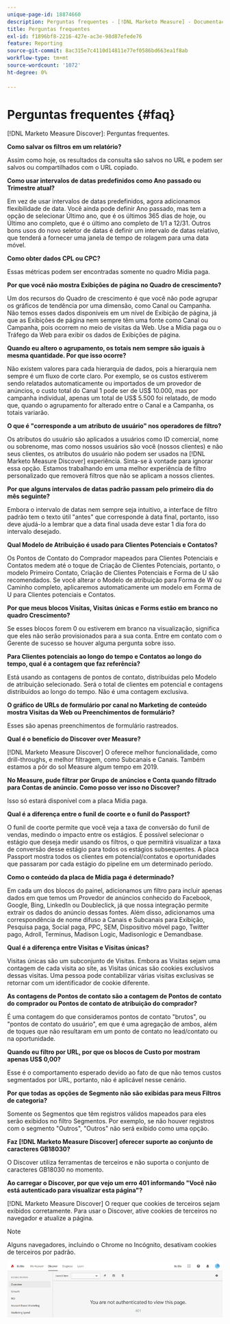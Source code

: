 ```yaml
---
unique-page-id: 18874660
description: Perguntas frequentes - [!DNL Marketo Measure] - Documentação do produto
title: Perguntas frequentes
exl-id: f1896bf8-2216-427e-ac3e-98d87efede76
feature: Reporting
source-git-commit: 8ac315e7c4110d14811e77ef0586bd663ea1f8ab
workflow-type: tm+mt
source-wordcount: '1072'
ht-degree: 0%

---
```


# Perguntas frequentes {#faq}

[!DNL Marketo Measure Discover]: Perguntas frequentes.

**Como salvar os filtros em um relatório?**

Assim como hoje, os resultados da consulta são salvos no URL e podem ser salvos ou compartilhados com o URL copiado.

**Como usar intervalos de datas predefinidos como Ano passado ou Trimestre atual?**

Em vez de usar intervalos de datas predefinidos, agora adicionamos flexibilidade de data. Você ainda pode definir Ano passado, mas tem a opção de selecionar Último ano, que é os últimos 365 dias de hoje, ou Último ano completo, que é o último ano completo de 1/1 a 12/31. Outros bons usos do novo seletor de datas é definir um intervalo de datas relativo, que tenderá a fornecer uma janela de tempo de rolagem para uma data móvel.

**Como obter dados CPL ou CPC?**

Essas métricas podem ser encontradas somente no quadro Mídia paga.

**Por que você não mostra Exibições de página no Quadro de crescimento?**

Um dos recursos do Quadro de crescimento é que você não pode agrupar os gráficos de tendência por uma dimensão, como Canal ou Campanha. Não temos esses dados disponíveis em um nível de Exibição de página, já que as Exibições de página nem sempre têm uma fonte como Canal ou Campanha, pois ocorrem no meio de visitas da Web. Use a Mídia paga ou o Tráfego da Web para exibir os dados de Exibições de página.

**Quando eu altero o agrupamento, os totais nem sempre são iguais à mesma quantidade. Por que isso ocorre?**

Não existem valores para cada hierarquia de dados, pois a hierarquia nem sempre é um fluxo de corte claro. Por exemplo, se os custos estiverem sendo relatados automaticamente ou importados de um provedor de anúncios, o custo total do Canal 1 pode ser de US$ 10.000, mas por campanha individual, apenas um total de US$ 5.500 foi relatado, de modo que, quando o agrupamento for alterado entre o Canal e a Campanha, os totais variarão.

**O que é &quot;corresponde a um atributo de usuário&quot; nos operadores de filtro?**

Os atributos do usuário são aplicados a usuários como ID comercial, nome ou sobrenome, mas como nossos usuários são você (nossos clientes) e não seus clientes, os atributos do usuário não podem ser usados na [!DNL Marketo Measure Discover] experiência. Sinta-se à vontade para ignorar essa opção. Estamos trabalhando em uma melhor experiência de filtro personalizado que removerá filtros que não se aplicam a nossos clientes.

**Por que alguns intervalos de datas padrão passam pelo primeiro dia do mês seguinte?**

Embora o intervalo de datas nem sempre seja intuitivo, a interface de filtro padrão tem o texto útil &quot;antes&quot; que corresponde à data final, portanto, isso deve ajudá-lo a lembrar que a data final usada deve estar 1 dia fora do intervalo desejado.

**Qual Modelo de Atribuição é usado para Clientes Potenciais e Contatos?**

Os Pontos de Contato do Comprador mapeados para Clientes Potenciais e Contatos medem até o toque de Criação de Clientes Potenciais, portanto, o modelo Primeiro Contato, Criação de Clientes Potenciais e Forma de U são recomendados. Se você alterar o Modelo de atribuição para Forma de W ou Caminho completo, aplicaremos automaticamente um modelo em Forma de U para Clientes potenciais e Contatos.

**Por que meus blocos Visitas, Visitas únicas e Forms estão em branco no quadro Crescimento?**

Se esses blocos forem 0 ou estiverem em branco na visualização, significa que eles não serão provisionados para a sua conta. Entre em contato com o Gerente de sucesso se houver alguma pergunta sobre isso.

**Para Clientes potenciais ao longo do tempo e Contatos ao longo do tempo, qual é a contagem que faz referência?**

Está usando as contagens de pontos de contato, distribuídas pelo Modelo de atribuição selecionado. Será o total de clientes em potencial e contagens distribuídos ao longo do tempo. Não é uma contagem exclusiva.

**O gráfico de URLs de formulário por canal no Marketing de conteúdo mostra Visitas da Web ou Preenchimentos de formulário?**

Esses são apenas preenchimentos de formulário rastreados.

**Qual é o benefício do Discover over Measure?**

[!DNL Marketo Measure Discover] O oferece melhor funcionalidade, como drill-throughs, e melhor filtragem, como Subcanais e Canais. Também estamos a pôr do sol Measure algum tempo em 2019.

**No Measure, pude filtrar por Grupo de anúncios e Conta quando filtrado para Contas de anúncio. Como posso ver isso no Discover?**

Isso só estará disponível com a placa Mídia paga.

**Qual é a diferença entre o funil de coorte e o funil do Passport?**

O funil de coorte permite que você veja a taxa de conversão do funil de vendas, medindo o impacto entre os estágios. É possível selecionar o estágio que deseja medir usando os filtros, o que permitirá visualizar a taxa de conversão desse estágio para todos os estágios subsequentes. A placa Passport mostra todos os clientes em potencial/contatos e oportunidades que passaram por cada estágio do pipeline em um determinado período.

**Como o conteúdo da placa de Mídia paga é determinado?**

Em cada um dos blocos do painel, adicionamos um filtro para incluir apenas dados em que temos um Provedor de anúncios conhecido do Facebook, Google, Bing, LinkedIn ou Doubleclick, já que nossa integração permite extrair os dados do anúncio dessas fontes. Além disso, adicionamos uma correspondência de nome difuso a Canais e Subcanais para Exibição, Pesquisa paga, Social paga, PPC, SEM, Dispositivo móvel pago, Twitter pago, Adroll, Terminus, Madison Logic, Madisonlogic e Demandbase.

**Qual é a diferença entre Visitas e Visitas únicas?**

Visitas únicas são um subconjunto de Visitas. Embora as Visitas sejam uma contagem de cada visita ao site, as Visitas únicas são cookies exclusivos dessas visitas. Uma pessoa pode contabilizar várias visitas exclusivas se retornar com um identificador de cookie diferente.

**As contagens de Pontos de contato são a contagem de Pontos de contato do comprador ou Pontos de contato de atribuição do comprador?**

É uma contagem do que consideramos pontos de contato &quot;brutos&quot;, ou &quot;pontos de contato do usuário&quot;, em que é uma agregação de ambos, além de toques que não resultaram em um ponto de contato no lead/contato ou na oportunidade.

**Quando eu filtro por URL, por que os blocos de Custo por mostram apenas US$ 0,00?**

Esse é o comportamento esperado devido ao fato de que não temos custos segmentados por URL, portanto, não é aplicável nesse cenário.

**Por que todas as opções de Segmento não são exibidas para meus Filtros de categoria?**

Somente os Segmentos que têm registros válidos mapeados para eles serão exibidos no filtro Segmentos. Por exemplo, se não houver registros com o segmento &quot;Outros&quot;, &quot;Outros&quot; não será exibido como uma opção.

**Faz [!DNL Marketo Measure Discover] oferecer suporte ao conjunto de caracteres GB18030?**

O Discover utiliza ferramentas de terceiros e não suporta o conjunto de caracteres GB18030 no momento.

**Ao carregar o Discover, por que vejo um erro 401 informando &quot;Você não está autenticado para visualizar esta página&quot;?**

[!DNL Marketo Measure Discover] O requer que cookies de terceiros sejam exibidos corretamente. Para usar o Discover, ative cookies de terceiros no navegador e atualize a página.

>[!NOTE]
>
>Alguns navegadores, incluindo o Chrome no Incógnito, desativam cookies de terceiros por padrão.

![](assets/faq-1.png)